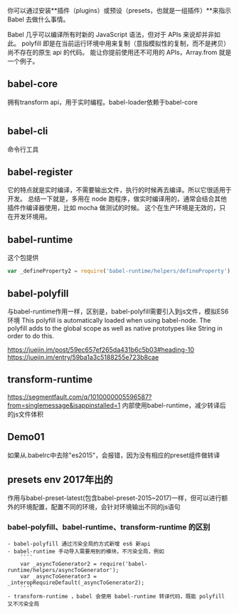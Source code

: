 你可以通过安装**插件（plugins）或预设（presets，也就是一组插件）**来指示 Babel 去做什么事情。

Babel 几乎可以编译所有时新的 JavaScript 语法，但对于 APIs 来说却并非如此。
polyfill 即是在当前运行环境中用来复制（意指模拟性的复制，而不是拷贝）尚不存在的原生 api 的代码。 能让你提前使用还不可用的 APIs，Array.from 就是一个例子。

## babel-core
拥有transform api，用于实时编程。babel-loader依赖于babel-core
````js

````

## babel-cli
命令行工具

## babel-register
它的特点就是实时编译，不需要输出文件，执行的时候再去编译。所以它很适用于开发。
总结一下就是，多用在 node 跑程序，做实时编译用的，通常会结合其他插件作编译器使用，比如 mocha 做测试的时候。
这个在生产环境是无效的，只在开发环境用。

## babel-runtime
这个包提供
````js
var _defineProperty2 = require('babel-runtime/helpers/defineProperty');
````

## babel-polyfill
与babel-runtime作用一样，区别是，babel-polyfill需要引入到js文件，模拟ES6环境
This polyfill is automatically loaded when using babel-node.
The polyfill adds to the global scope as well as native prototypes like String in order to do this.

https://juejin.im/post/59ec657ef265da431b6c5b03#heading-10
https://juejin.im/entry/59ba1a3c5188255e723b8cae

## transform-runtime
https://segmentfault.com/q/1010000005596587?from=singlemessage&isappinstalled=1
内部使用babel-runtime，减少转译后的js文件体积

## Demo01
如果从.babelrc中去除"es2015"，会报错，因为没有相应的preset组件做转译

## presets env 2017年出的
作用与babel-preset-latest(包含babel-preset-2015~2017)一样，但可以进行额外的环境配置，配置不同的环境，会针对环境输出不同的js语句 

### babel-polyfill、babel-runtime、transform-runtime 的区别
    - babel-polyfill 通过污染全局的方式新增 es6 新api
    - babel-runtime 手动导入需要用到的模块，不污染全局，例如
        ````
        var _asyncToGenerator2 = require('babel-runtime/helpers/asyncToGenerator');
        var _asyncToGenerator3 = _interopRequireDefault(_asyncToGenerator2);
        ````
    - transform-runtime ，babel 会使用 babel-runtime 转译代码，既能 polyfill 又不污染全局
